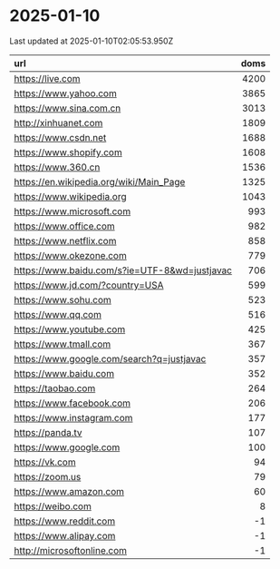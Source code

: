 # 2025-01-10

<!-- BEGIN -->
Last updated at 2025-01-10T02:05:53.950Z

url | doms
:- | -:
https://live.com | 4200
https://www.yahoo.com | 3865
https://www.sina.com.cn | 3013
http://xinhuanet.com | 1809
https://www.csdn.net | 1688
https://www.shopify.com | 1608
https://www.360.cn | 1536
https://en.wikipedia.org/wiki/Main_Page | 1325
https://www.wikipedia.org | 1043
https://www.microsoft.com | 993
https://www.office.com | 982
https://www.netflix.com | 858
https://www.okezone.com | 779
https://www.baidu.com/s?ie=UTF-8&wd=justjavac | 706
https://www.jd.com/?country=USA | 599
https://www.sohu.com | 523
https://www.qq.com | 516
https://www.youtube.com | 425
https://www.tmall.com | 367
https://www.google.com/search?q=justjavac | 357
https://www.baidu.com | 352
https://taobao.com | 264
https://www.facebook.com | 206
https://www.instagram.com | 177
https://panda.tv | 107
https://www.google.com | 100
https://vk.com | 94
https://zoom.us | 79
https://www.amazon.com | 60
https://weibo.com | 8
https://www.reddit.com | -1
https://www.alipay.com | -1
http://microsoftonline.com | -1
<!-- END -->
